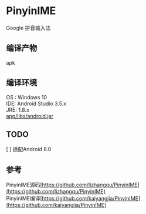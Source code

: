 # PinyinIME
Google 拼音输入法

## 编译产物
apk

## 编译环境
OS : Windows 10  
IDE: Android Studio 3.5.x  
JRE: 1.8.x  
[app/libs/android.jar](https://github.com/anggrayudi/android-hidden-api)

## TODO
[ ] 适配Android 8.0

## 参考
PinyinIME源码[https://github.com/lizhangqu/PinyinIME](https://github.com/lizhangqu/PinyinIME)  
PinyinIME编译[https://github.com/kaiyangjia/PinyinIME](https://github.com/kaiyangjia/PinyinIME)
